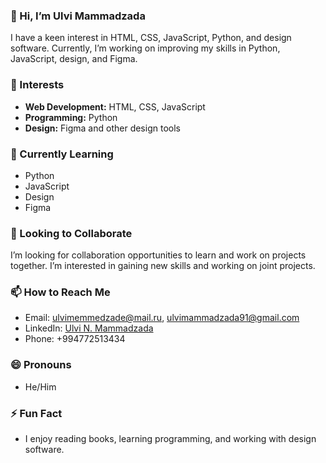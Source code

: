### 👋 Hi, I’m Ulvi Mammadzada

I have a keen interest in HTML, CSS, JavaScript, Python, and design software. Currently, I’m working on improving my skills in Python, JavaScript, design, and Figma.

### 🌟 Interests
- **Web Development:** HTML, CSS, JavaScript
- **Programming:** Python
- **Design:** Figma and other design tools

### 🌱 Currently Learning
- Python
- JavaScript
- Design
- Figma

### 💞️ Looking to Collaborate
I’m looking for collaboration opportunities to learn and work on projects together. I’m interested in gaining new skills and working on joint projects.

### 📫 How to Reach Me
- Email: [ulvimemmedzade@mail.ru](mailto:ulvimemmedzade@mail.ru), [ulvimammadzada91@gmail.com](mailto:ulvimammadzada91@gmail.com)
- LinkedIn: [Ulvi N. Mammadzada](https://www.linkedin.com/in/ulvi-n-mammadzada-b00960210)
- Phone: +994772513434

### 😄 Pronouns
- He/Him

### ⚡ Fun Fact
- I enjoy reading books, learning programming, and working with design software.

